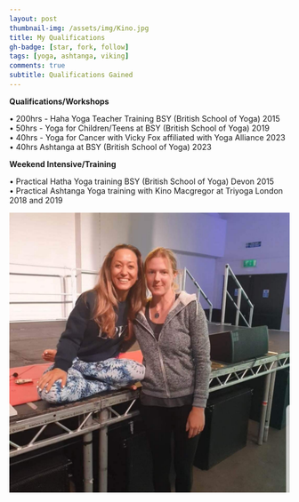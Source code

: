```yaml
---
layout: post
thumbnail-img: /assets/img/Kino.jpg
title: My Qualifications 
gh-badge: [star, fork, follow]
tags: [yoga, ashtanga, viking]
comments: true
subtitle: Qualifications Gained
---
```


**Qualifications/Workshops**

• 200hrs - Haha Yoga Teacher Training BSY (British School of Yoga) 2015   
• 50hrs - Yoga for Children/Teens at BSY (British School of Yoga) 2019   
• 40hrs - Yoga for Cancer with Vicky Fox affiliated with Yoga Alliance 2023   
• 40hrs Ashtanga at BSY (British School of Yoga) 2023  

**Weekend Intensive/Training**

• Practical Hatha Yoga training BSY (British School of Yoga) Devon 2015   
• Practical Ashtanga Yoga training with Kino Macgregor at Triyoga London 2018 and 2019   

<img title="Kino" alt="" src="/assets/img/Kino.jpg">


